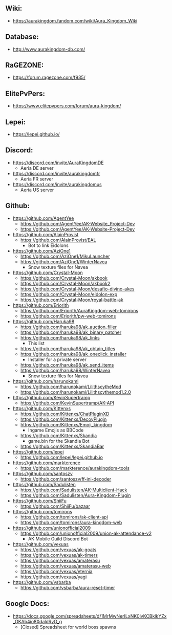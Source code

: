 ## Wiki:
* https://aurakingdom.fandom.com/wiki/Aura_Kingdom_Wiki

## Database:
* http://www.aurakingdom-db.com/

## RaGEZONE:
* https://forum.ragezone.com/f935/

## ElitePvPers:
* https://www.elitepvpers.com/forum/aura-kingdom/

## Lepei:
* https://lepei.github.io/

## Discord:
* https://discord.com/invite/AuraKingdomDE
	- Aeria DE server
* https://discord.com/invite/aurakingdomfr
	- Aeria FR server
* https://discord.com/invite/aurakingdomus
	- Aeria US server

## Github:
* https://github.com/AgentYee
	* https://github.com/AgentYee/AK-Website_Project-Dev
	* https://github.com/AgentYee/AK-Website-Project-Dev
* https://github.com/AlainProvist
	* https://github.com/AlainProvist/EAL
		- Bot to link Eidolons
* https://github.com/AziOne1
	* https://github.com/AziOne1/MikuLauncher
	* https://github.com/AziOne1/WinterNavea
		- Snow texture files for Navea
* https://github.com/Crystal-Moon
	* https://github.com/Crystal-Moon/akbook
	* https://github.com/Crystal-Moon/akbook2
	* https://github.com/Crystal-Moon/desafio-divino-akes
	* https://github.com/Crystal-Moon/eidolon-exp
	* https://github.com/Crystal-Moon/royal-battle-ak
* https://github.com/Eriorith
	* https://github.com/Eriorith/AuraKingdom-web-tomirons
	* https://github.com/Eriorith/pw-web-tomirons
* https://github.com/Haruka98
	* https://github.com/haruka98/ak_auction_filler
	* https://github.com/haruka98/ak_binary_patcher
	* https://github.com/haruka98/ak_links
		- This list
	* https://github.com/haruka98/ak_obtain_titles
	* https://github.com/haruka98/ak_oneclick_installer
		- Installer for a private server
	* https://github.com/haruka98/ak_send_items
	* https://github.com/haruka98/WinterNavea
		- Snow texture files for Navea
* https://github.com/harunokami
	* https://github.com/harunokami/LilithscytheMod
	* https://github.com/harunokami/Lilithscythemod1.2.0
* https://github.com/KevinSupertramp
	* https://github.com/KevinSupertramp/AK-API
* https://github.com/Kittenxs
	* https://github.com/Kittenxs/ChatPluginXD
	* https://github.com/Kittenxs/DecoyPlugin
	* https://github.com/Kittenxs/Emoji_kingdom
		- Ingame Emojis as BBCode
	* https://github.com/Kittenxs/Skandia
		- game.bin for the Skandia Bot
	* https://github.com/Kittenxs/SkandiaBar
* https://github.com/lepei
	* https://github.com/lepei/lepei.github.io
* https://github.com/markterence
	* https://github.com/markterence/aurakingdom-tools
* https://github.com/santoszv
	* https://github.com/santoszv/ff-ini-decoder
* https://github.com/Sadulisten
	* https://github.com/Sadulisten/AK-Multiclient-Hack
	* https://github.com/Sadulisten/Aura-Kingdom-Plugin
* https://github.com/ShiiFu
	* https://github.com/ShiiFu/bazaar
* https://github.com/tomirons
	* https://github.com/tomirons/ak-client-api
	* https://github.com/tomirons/aura-kingdom-web
* https://github.com/unionofficial2009
	* https://github.com/unionofficial2009/union-ak-attendance-v2
		- AK Mobile Guild Discord Bot
* https://github.com/vexuas
	* https://github.com/vexuas/ak-goats
	* https://github.com/vexuas/ak-timers
	* https://github.com/vexuas/amaterasu
	* https://github.com/vexuas/amaterasu-web
	* https://github.com/vexuas/eternia
	* https://github.com/vexuas/yagi
* https://github.com/vsbarba
	* https://github.com/vsbarba/aura-reset-timer
	
## Google Docs:
* https://docs.google.com/spreadsheets/d/1MrMwNerILxNK0lvKCBklkYZx_OKAb4io8XdaldRyO_g
	- [Closed] Spreadsheet for world boss spawns
